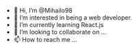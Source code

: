- 👋 Hi, I’m @Mihailo98
- 👀 I’m interested in being a web developer.
- 🌱 I’m currently learning React.js
- 💞️ I’m looking to collaborate on ...
- 📫 How to reach me ...

<!---
Mihailo98/Mihailo98 is a ✨ special ✨ repository because its `README.md` (this file) appears on your GitHub profile.
You can click the Preview link to take a look at your changes.
--->
